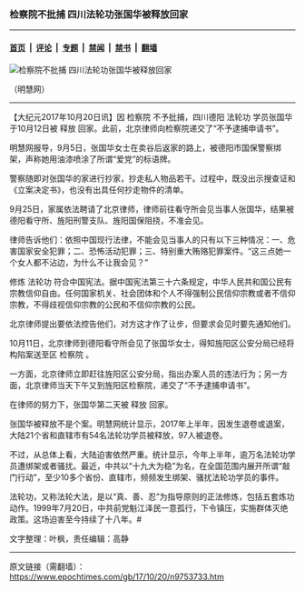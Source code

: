 ### 检察院不批捕 四川法轮功张国华被释放回家

---

#### [首页](../../../..?n9753733) &nbsp;|&nbsp; [评论](../../../../../epoch-comment?n9753733) &nbsp;|&nbsp; [专题](../../../../../epoch-special?n9753733) &nbsp;|&nbsp; [禁闻](../../../../../epoch-news?n9753733) &nbsp;|&nbsp; [禁书](../../../../../books?n9753733) &nbsp;|&nbsp; [翻墙](https://github.com/gfw-breaker/nogfw/blob/master/README.md?n9753733)


<div><img alt="检察院不批捕 四川法轮功张国华被释放回家" class="attachment-djy_600_400 size-djy_600_400 wp-post-image" src="https://i.epochtimes.com/assets/uploads/2017/10/a-5-560x400.jpg"/>
<div class="caption">
 <p>
  （明慧网）
 </p>
</div></div><hr/><div class="post_content" id="artbody" itemprop="articleBody">
 <!-- article content begin -->
 <p>
  【大纪元2017年10月20日讯】因
  <ok href="https://www.epochtimes.com/gb/tag/%E6%A3%80%E5%AF%9F%E9%99%A2.html">
   检察院
  </ok>
  不予批捕，四川德阳
  <ok href="https://www.epochtimes.com/gb/tag/%E6%B3%95%E8%BD%AE%E5%8A%9F.html">
   法轮功
  </ok>
  学员张国华于10月12日被
  <ok href="https://www.epochtimes.com/gb/tag/%E9%87%8A%E6%94%BE.html">
   释放
  </ok>
  回家。此前，北京律师向检察院递交了“不予逮捕申请书”。
 </p>
 <p>
  明慧网报导，9月5日，张国华女士在卖谷后返家的路上，被德阳市国保警察绑架，声称她用油漆喷涂了所谓“爱党”的标语牌。
 </p>
 <p>
  警察随即对张国华的家进行抄家，抄走私人物品若干。过程中，既没出示搜查证和《立案决定书》，也没有出具任何抄走物件的清单。
 </p>
 <p>
  9月25日，家属依法聘请了北京律师，律师前往看守所会见当事人张国华，结果被德阳看守所、旌阳刑警支队、旌阳国保阻挠，不准会见。
 </p>
 <p>
  律师告诉他们：依照中国现行法律，不能会见当事人的只有以下三种情况：一、危害国家安全犯罪；二、恐怖活动犯罪；三、特别重大贿赂犯罪案件。“这三点她一个女人都不沾边，为什么不让我会见？”
 </p>
 <p>
  修炼
  <ok href="https://www.epochtimes.com/gb/tag/%E6%B3%95%E8%BD%AE%E5%8A%9F.html">
   法轮功
  </ok>
  符合中国宪法。据中国宪法第三十六条规定，中华人民共和国公民有宗教信仰自由。任何国家机关、社会团体和个人不得强制公民信仰宗教或者不信仰宗教，不得歧视信仰宗教的公民和不信仰宗教的公民。
 </p>
 <p>
  北京律师提出要依法控告他们，对方这才作了让步，但要求会见时要先通知他们。
 </p>
 <p>
  10月11日，北京律师到德阳看守所会见了张国华女士，得知旌阳区公安分局已经将构陷案送至区
  <ok href="https://www.epochtimes.com/gb/tag/%E6%A3%80%E5%AF%9F%E9%99%A2.html">
   检察院
  </ok>
  。
 </p>
 <p>
  一方面，北京律师立即赶往旌阳区公安分局，指出办案人员的违法行为；另一方面，北京律师当天下午又到旌阳区检察院，递交了“不予逮捕申请书”。
 </p>
 <p>
  在律师的努力下，张国华第二天被
  <ok href="https://www.epochtimes.com/gb/tag/%E9%87%8A%E6%94%BE.html">
   释放
  </ok>
  回家。
 </p>
 <p>
  张国华被释放不是个案。明慧网统计显示，2017年上半年，因发生退卷或退案，大陆21个省和直辖市有54名法轮功学员被释放，97人被退卷。
 </p>
 <p>
  不过，从总体上看，大陆迫害依然严重。统计显示，今年上半年，逾万名法轮功学员遭绑架或者骚扰。最近，中共以“十九大为稳”为名，在全国范围内展开所谓“敲门行动”，至少10多个省份、直辖市，频频发生绑架、骚扰法轮功学员的事件。
 </p>
 <p>
  法轮功，又称法轮大法，是以“真、善、忍”为指导原则的正法修炼，包括五套炼功动作。1999年7月20日，中共前党魁江泽民一意孤行，下令镇压，实施群体灭绝政策。这场迫害至今持续了十八年。#
 </p>
 <p>
  文字整理：叶枫，责任编辑：高静
 </p>
 <!-- article content end -->
 <div id="below_article_ad">
 </div>
</div>


---

原文链接（需翻墙）：https://www.epochtimes.com/gb/17/10/20/n9753733.htm
